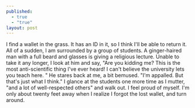 ```yaml
---
published: 
  - true
  - "true"
layout: post
---
```


I find a wallet in the grass. It has an ID in it, so I think I'll be able to return it. All of a sudden, I am surrounded by a group of students. A ginger-haired man with a full beard and glasses is giving a religious lecture. Unable to take it any longer, I look at him and say, "Are you kidding me? This is the most anti-scientific thing I've ever heard! I can't believe the university lets you teach here. " He stares back at me, a bit bemused. "I'm appalled. But that's just what I think." I glance at the students one more time as I mutter, "and a lot of well-respected others" and walk out. I feel proud of myself. I'm only about twenty feet away when I realize I forgot the lost wallet, and turn around.